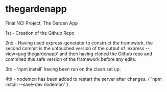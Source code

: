 # thegardenapp
Final NCI Project, The Garden App

1st - Creation of the Github Repo

2nd - Having used express-generator to construct the framework, the second commit is the untouched version of the output of 'express --view=pug thegardenapp' and then having cloned the Github repo and commited this safe version of the framework before any edits.

3rd - 'npm install' having been run on the clean set up.

4th - nodemon has been added to restart the server after changes. { 'npm install --save-dev nodemon' }
